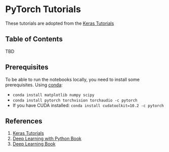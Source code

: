 # PyTorch Tutorials

These tutorials are adopted from the [Keras Tutorials](https://www.tensorflow.org/tutorials/keras/)

## Table of Contents

TBD

## Prerequisites

To be able to run the notebooks locally, you need to install some prerequisites.
Using [conda](https://docs.conda.io/en/latest/miniconda.html):

- `conda install matplotlib numpy scipy`
- `conda install pytorch torchvision torchaudio -c pytorch`
- If you have CUDA installed: `conda install cudatoolkit=10.2 -c pytorch`

## References

1. [Keras Tutorials](https://www.tensorflow.org/tutorials/keras/)
2. [Deep Learning with Python Book](https://www.manning.com/books/deep-learning-with-python)
3. [Deep Learning Book](https://www.deeplearningbook.org/)